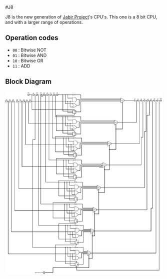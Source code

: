 #J8

J8 is the new generation of [Jabir Project](http://jabirproject.org)'s CPU's. This one is a 8 bit CPU, and with a larger range of operations. 

## Operation codes

* `00` : Bitwise NOT
* `01` : Bitwise AND
* `10` : Bitwise OR
* `11` : ADD

## Block Diagram

<p align="center">
<img src="https://github.com/JabirTech/J8/blob/master/Schematics.png" width=965px heigth=1121px />
